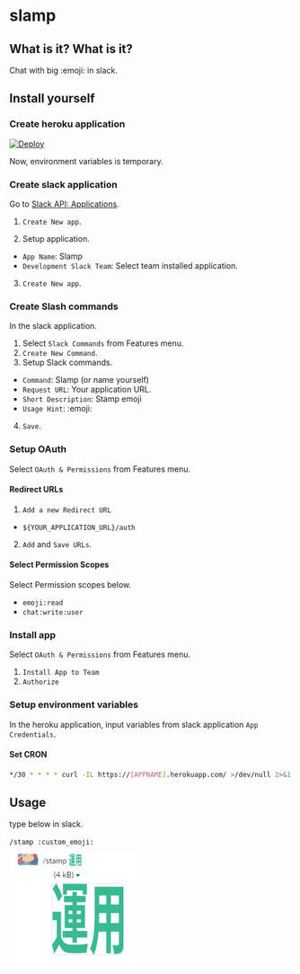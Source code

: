 # slamp

## What is it? What is it?

Chat with big :emoji: in slack.

## Install yourself

### Create heroku application

[![Deploy](https://www.herokucdn.com/deploy/button.svg)](https://heroku.com/deploy?template=https://github.com/senyoltw/stampya)

Now, environment variables is temporary.

### Create slack application

Go to [Slack API: Applications](https://api.slack.com/apps).

1. `Create New app`.

2. Setup application.
  - `App Name`: Slamp
  - `Development Slack Team`: Select team installed application.
3. `Create New app`.


### Create Slash commands

In the slack application.

1. Select `Slack Commands` from Features menu.
2. `Create New Command`.
3. Setup Slack commands.
  - `Command`: Slamp (or name yourself)
  - `Request URL`: Your application URL.
  - `Short Description`: Stamp emoji
  - `Usage Hint`: :emoji:
4. `Save`.

### Setup OAuth

Select `OAuth & Permissions` from Features menu.

#### Redirect URLs

1. `Add a new Redirect URL`
  - `${YOUR_APPLICATION_URL}/auth`
2. `Add` and `Save URLs`.

#### Select Permission Scopes

Select Permission scopes below.

- `emoji:read`
- `chat:write:user`

### Install app

Select `OAuth & Permissions` from Features menu.

1. `Install App to Team`
2. `Authorize`

### Setup environment variables

In the heroku application, input variables from slack application `App Credentials`.

#### Set CRON

```sh
*/30 * * * * curl -IL https://[APPNAME].herokuapp.com/ >/dev/null 2>&1
```

## Usage

type below in slack.

`/stamp :custom_emoji:`

![image](https://github.com/senyoltw/stampya/raw/master/images/stamp.png)


